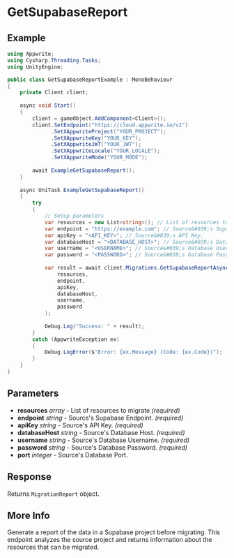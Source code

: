 # GetSupabaseReport

## Example

```csharp
using Appwrite;
using Cysharp.Threading.Tasks;
using UnityEngine;

public class GetSupabaseReportExample : MonoBehaviour
{
    private Client client;
    
    async void Start()
    {
        client = gameObject.AddComponent<Client>();
        client.SetEndpoint("https://cloud.appwrite.io/v1")
              .SetXAppwriteProject("YOUR_PROJECT");
              .SetXAppwriteKey("YOUR_KEY");
              .SetXAppwriteJWT("YOUR_JWT");
              .SetXAppwriteLocale("YOUR_LOCALE");
              .SetXAppwriteMode("YOUR_MODE");
        
        await ExampleGetSupabaseReport();
    }
    
    async UniTask ExampleGetSupabaseReport()
    {
        try
        {
            // Setup parameters
            var resources = new List<string>(); // List of resources to migrate
            var endpoint = "https://example.com"; // Source&#039;s Supabase Endpoint.
            var apiKey = "<API_KEY>"; // Source&#039;s API Key.
            var databaseHost = "<DATABASE_HOST>"; // Source&#039;s Database Host.
            var username = "<USERNAME>"; // Source&#039;s Database Username.
            var password = "<PASSWORD>"; // Source&#039;s Database Password.
            
            var result = await client.Migrations.GetSupabaseReportAsync(
                resources,
                endpoint,
                apiKey,
                databaseHost,
                username,
                password
            );
            
            Debug.Log("Success: " + result);
        }
        catch (AppwriteException ex)
        {
            Debug.LogError($"Error: {ex.Message} (Code: {ex.Code})");
        }
    }
}
```

## Parameters

- **resources** *array* - List of resources to migrate *(required)*
- **endpoint** *string* - Source&#039;s Supabase Endpoint. *(required)*
- **apiKey** *string* - Source&#039;s API Key. *(required)*
- **databaseHost** *string* - Source&#039;s Database Host. *(required)*
- **username** *string* - Source&#039;s Database Username. *(required)*
- **password** *string* - Source&#039;s Database Password. *(required)*
- **port** *integer* - Source&#039;s Database Port.

## Response

Returns `MigrationReport` object.
## More Info

Generate a report of the data in a Supabase project before migrating. This endpoint analyzes the source project and returns information about the resources that can be migrated. 
